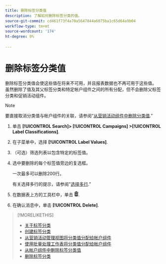 ```yaml
---
title: 删除标签分类值
description: 了解如何删除标签分类的值。
source-git-commit: cd461f73f4a70a5647844a6075ba1c65d64a9b04
workflow-type: tm+mt
source-wordcount: '174'
ht-degree: 0%

---
```


# 删除标签分类值

删除标签分类值会使这些值在将来不可用，并且报表数据也不再可用于这些值。 虽然删除了值及其父标签分类和特定帐户组件之间的所有分配，但不会删除父标签分类和促销活动组件。

>[!NOTE]
>
>要直接取消分类值与帐户组件的关联，请参阅“[从营销活动组件中删除分类值](classification-values-remove.md).”

1. 单击 **[!UICONTROL Search]> [!UICONTROL Campaigns] >[!UICONTROL Label Classifications]**.

1. 在子菜单中，选择 **[!UICONTROL Label Values]**.

1. （可选）筛选列表以包含特定的标签值。

1. 选中要删除的每个标签值旁边的复选框。

   一次最多可以删除200行。

   有关选择多行的提示，请参阅&quot;[选择多行](/help/search-social-commerce/common-tasks/navigation-editing-selection/multiple-rows-select.md).”

1. 在数据表上方的工具栏中，单击 ![删除](/help/search-social-commerce/assets/delete.png "删除").

1. 在确认消息中，单击 **[!UICONTROL Delete]**.

>[!MORELIKETHIS]
>
>* [关于标签分类](classification-about.md)
>* [创建标签分类](classification-create.md)
>* [从营销活动管理视图将分类值分配给帐户组件](classification-values-assign-campaign-management.md)
>* [使用批量处理工作表将分类值分配给帐户组件](classification-values-assign-bulksheets.md)
>* [从帐户组件中删除标签分类值](classification-values-remove.md)
>* [删除标签分类](classification-delete.md)

